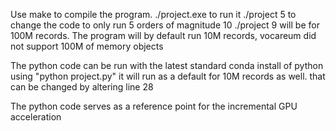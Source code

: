 Use make to compile the program. 
./project.exe to run it
./project 5 to change the code to only run 5 orders of magnitude 10
./project 9 will be for 100M records.
The program will by default run 10M records, vocareum did not support 100M of memory objects

The python code can be run with the latest standard conda install of python using "python project.py"
it will run as a default for 10M records as well. that can be changed by altering line 28

The python code serves as a reference point for the incremental GPU acceleration
